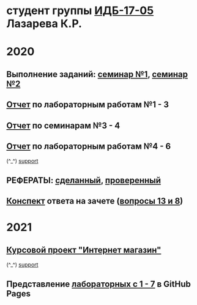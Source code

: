 
# студент группы [ИДБ-17-05](https://github.com/stankin/design-part-1/wiki/list-idb-17-05) Лазарева К.Р.
# 2020
## Выполнение заданий: [семинар №1](https://github.com/stankin/design-part-1/wiki/sem1), [семинар №2](https://github.com/stankin/design-part-1/wiki/sem2)
## [Отчет](https://github.com/Karina1996/Karina1996.github.io/wiki/%D0%9E%D1%82%D1%87%D0%B5%D1%82-%D0%BF%D0%BE-%D0%BB%D0%B0%D0%B1%D0%BE%D1%80%D0%B0%D1%82%D0%BE%D1%80%D0%BD%D1%8B%D0%BC-%D1%80%D0%B0%D0%B1%D0%BE%D1%82%D0%B0%D0%BC-%E2%84%961,-2,-3) по лабораторным работам №1 - 3
## [Отчет](https://github.com/Karina1996/Karina1996.github.io/wiki/%D0%9E%D1%82%D1%87%D1%91%D1%82-%D0%BF%D0%BE-%D1%81%D0%B5%D0%BC%D0%B8%D0%BD%D0%B0%D1%80%D0%B0%D0%BC-%E2%84%963,-%E2%84%964) по семинарам №3 - 4
## [Отчет](https://github.com/Karina1996/Karina1996.github.io/wiki/%D0%9E%D1%82%D1%87%D0%B5%D1%82-%D0%BF%D0%BE-%D0%BB%D0%B0%D0%B1%D0%BE%D1%80%D0%B0%D1%82%D0%BE%D1%80%D0%BD%D1%8B%D0%BC-%D1%80%D0%B0%D0%B1%D0%BE%D1%82%D0%B0%D0%BC-%E2%84%964,-5,-6) по лабораторным работам №4 - 6
(^_^) [support](https://github.com/stankin/design-part-1/wiki)

## РЕФЕРАТЫ: [сделанный](https://github.com/stankin/design-part-1/wiki/exam13-6), [проверенный](https://github.com/stankin/design-part-1/wiki/exam08-2)
## [Конспект](https://github.com/Karina1996/Karina1996.github.io/wiki/%D0%9A%D0%BE%D0%BD%D1%81%D0%BF%D0%B5%D0%BA%D1%82-%D0%B2%D0%BE%D0%BF%D1%80%D0%BE%D1%81%D0%BE%D0%B2-13-%D0%B8-8) ответа на зачете ([вопросы 13 и 8](https://www.youtube.com/watch?v=YXnt-qzRqD0&feature=youtu.be))
# 2021
## [Курсовой проект "Интернет магазин"](https://github.com/Karina1996/Karina1996.github.io/wiki/%D0%9A%D1%83%D1%80%D1%81%D0%BE%D0%B2%D0%BE%D0%B9-%D0%BF%D1%80%D0%BE%D0%B5%D0%BA%D1%82-%22%D0%98%D0%BD%D1%82%D0%B5%D1%80%D0%BD%D0%B5%D1%82-%D0%BC%D0%B0%D0%B3%D0%B0%D0%B7%D0%B8%D0%BD%22)
(^_^) [support](https://github.com/stankin/design-part-2/wiki)

## Представление [лабораторных с 1 - 7](https://karina1996.github.io/site_labs) в GitHub Pages
